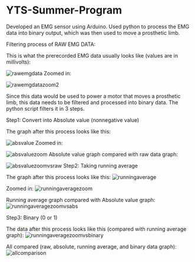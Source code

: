 # YTS-Summer-Program
Developed an EMG sensor using Arduino. Used python to process the EMG data into binary output, which was then used to move a prosthetic limb.


Filtering process of RAW EMG DATA:


This is what the prerecorded EMG data usually looks like (values are in millivolts):

![rawemgdata](https://user-images.githubusercontent.com/51193121/119175752-dc0b2000-ba87-11eb-9007-725f7878e64d.png)
Zoomed in:

![rawemgdatazoom2](https://user-images.githubusercontent.com/51193121/119175821-f218e080-ba87-11eb-95bd-6fdb525286e4.png)

Since this data would be used to power a motor that moves a prosthetic limb, this data needs to be filtered and processed into binary data. The python script filters it in 3 steps.

Step1: Convert into Absolute value (nonnegative value)

  The graph after this process looks like this:

![absvalue](https://user-images.githubusercontent.com/51193121/119176342-9b5fd680-ba88-11eb-911d-98faa50591bf.png)
  Zoomed in:

![absvaluezoom](https://user-images.githubusercontent.com/51193121/119176486-ca764800-ba88-11eb-8f7c-40408ab66583.png)
  Absolute value graph compared with raw data graph:

![absvaluezoomvsraw](https://user-images.githubusercontent.com/51193121/119176500-cd713880-ba88-11eb-8463-7925bc62751c.png)
Step2: Taking running average

  The graph after this process looks like this:
![runningaverage](https://user-images.githubusercontent.com/51193121/119176802-250fa400-ba89-11eb-963c-145aa31479be.png)

  Zoomed in:
![runningaveragezoom](https://user-images.githubusercontent.com/51193121/119176820-2b9e1b80-ba89-11eb-8a21-939e0ed390a7.png)

  Running average graph compared with Absolute value graph:
![runningaveragezoomvsabs](https://user-images.githubusercontent.com/51193121/119176926-46709000-ba89-11eb-928b-9449f3abc3c0.png)
 
Step3: Binary (0 or 1)

  The data after this process looks like this (compared with running average graph):
![runningaveragezoomvsbinary](https://user-images.githubusercontent.com/51193121/119176981-56886f80-ba89-11eb-9b49-0ee40fc7b4ca.png)

All compared (raw, absolute, running average, and binary data graph):
![allcomparison](https://user-images.githubusercontent.com/51193121/119177008-5e481400-ba89-11eb-8569-b8dd8f9d3073.png)
